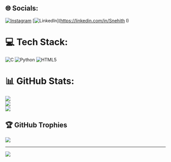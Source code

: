 
## 🌐 Socials:
[![Instagram](https://img.shields.io/badge/Instagram-%23E4405F.svg?logo=Instagram&logoColor=white)](https://instagram.com/snehithgowda_idyadka) [![LinkedIn](https://img.shields.io/badge/LinkedIn-%230077B5.svg?logo=linkedin&logoColor=white)](https://linkedin.com/in/Snehith I) 

# 💻 Tech Stack:
![C](https://img.shields.io/badge/c-%2300599C.svg?style=for-the-badge&logo=c&logoColor=white) ![Python](https://img.shields.io/badge/python-3670A0?style=for-the-badge&logo=python&logoColor=ffdd54) ![HTML5](https://img.shields.io/badge/html5-%23E34F26.svg?style=for-the-badge&logo=html5&logoColor=white)
# 📊 GitHub Stats:
![](https://github-readme-stats.vercel.app/api?username=snehith555&theme=dark&hide_border=false&include_all_commits=false&count_private=false)<br/>
![](https://github-readme-streak-stats.herokuapp.com/?user=snehith555&theme=dark&hide_border=false)<br/>
![](https://github-readme-stats.vercel.app/api/top-langs/?username=snehith555&theme=dark&hide_border=false&include_all_commits=false&count_private=false&layout=compact)

## 🏆 GitHub Trophies
![](https://github-profile-trophy.vercel.app/?username=snehith555&theme=radical&no-frame=false&no-bg=true&margin-w=4)

---
[![](https://visitcount.itsvg.in/api?id=snehith555&icon=0&color=0)](https://visitcount.itsvg.in)

<!-- Proudly created with GPRM ( https://gprm.itsvg.in ) -->
